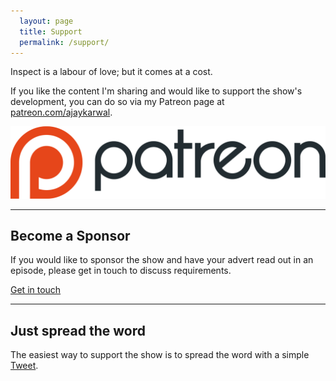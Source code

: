 ```yaml
---
  layout: page
  title: Support
  permalink: /support/
---
```


Inspect is a labour of love; but it comes at a cost. 

If you like the content I'm sharing and would like to support the show's development, you can do so via my Patreon page at [patreon.com/ajaykarwal](https://www.patreon.com/ajaykarwal).

<a href="https://www.patreon.com/ajaykarwal">
  <img src="/images/patreonlogoorange.png" alt="Patreon logo" class="patreon-logo">
</a>

---

## Become a Sponsor

If you would like to sponsor the show and have your advert read out in an episode, please get in touch to discuss requirements.

<a class="btn" href="/contact">Get in touch</a>

---

## Just spread the word

The easiest way to support the show is to spread the word with a simple <a href="https://twitter.com/share" data-text="Check out Inspect — A podcast about design, development and technology" data-url="http://inspect.fm" data-via="inspectfm" data-related="ajaykarwal" data-show-count="false">Tweet</a>.
